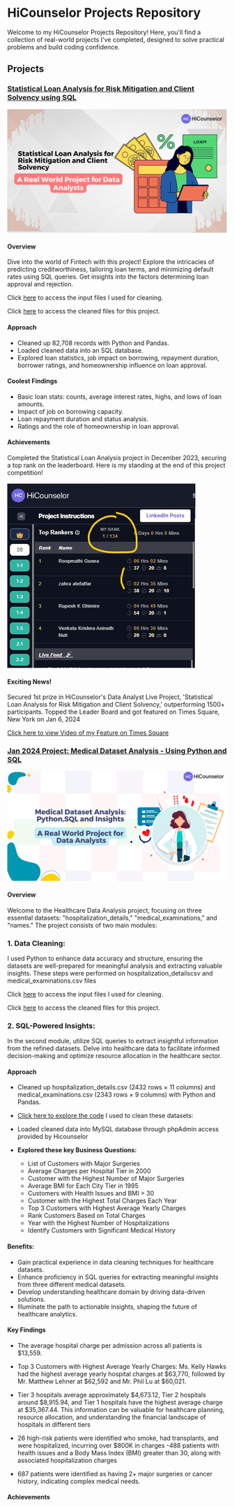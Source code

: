 # HiCounselor Projects Repository

Welcome to my HiCounselor Projects Repository! Here, you'll find a collection of real-world projects I've completed, designed to solve practical problems and build coding confidence.

## Projects

### [Statistical Loan Analysis for Risk Mitigation and Client Solvency using SQL](https://github.com/SQLicious/HiCounselor-Real-World-Projects/tree/main/Loan%20Analysis/Inputs)
![Times Square Feature](https://github.com/SQLicious/HiCounselor-Real-World-Projects/blob/main/Loan%20Analysis/Inputs/images/Loan%20Analysis.png)

#### Overview
Dive into the world of Fintech with this project! Explore the intricacies of predicting creditworthiness, tailoring loan terms, and minimizing default rates using SQL queries. Get insights into the factors determining loan approval and rejection.

Click [here](https://github.com/SQLicious/HiCounselor-Real-World-Projects/blob/main/Loan%20Analysis/Inputs/Input%20Files/Loans.csv) to access the input files I used for cleaning.

Click [here](https://github.com/SQLicious/HiCounselor-Real-World-Projects/tree/main/Medical%20Dataset%20Analysis/Cleaned%20datasets) to access the cleaned files for this project.

#### Approach
- Cleaned up 82,708 records with Python and Pandas.
- Loaded cleaned data into an SQL database.
- Explored loan statistics, job impact on borrowing, repayment duration, borrower ratings, and homeownership influence on loan approval.

#### Coolest Findings
- Basic loan stats: counts, average interest rates, highs, and lows of loan amounts.
- Impact of job on borrowing capacity.
- Loan repayment duration and status analysis.
- Ratings and the role of homeownership in loan approval.

#### Achievements
Completed the Statistical Loan Analysis project in December 2023, securing a top rank on the leaderboard.
Here is my standing at the end of this project competition!

![insert pic](https://github.com/SQLicious/HiCounselor-Real-World-Projects/blob/main/Loan%20Analysis/Inputs/images/Hicouselor%20Leadership%20Board%20Ranking.jpg)

#### Exciting News!
Secured 1st prize in HiCounselor's Data Analyst Live Project, 'Statistical Loan Analysis for Risk Mitigation and Client Solvency,' outperforming 1500+ participants. Topped the Leader Board and got featured on Times Square, New York on Jan 6, 2024

[Click here to view Video of my Feature on Times Square](https://www.linkedin.com/posts/hicounselor_careerboost-hicounseloradventure-datasciencewinner-activity-7150122106935029760-G_oc?utm_source=share&utm_medium=member_desktop)



### [Jan 2024 Project: Medical Dataset Analysis - Using Python and SQL](https://github.com/SQLicious/HiCounselor-Real-World-Projects/tree/main/Medical%20Dataset%20Analysis)

![Medical Analysis Project](https://github.com/SQLicious/HiCounselor-Real-World-Projects/blob/main/Medical%20Dataset%20Analysis/Images/Medical%20Analysis%20project.png)

#### Overview
Welcome to the Healthcare Data Analysis project, focusing on three essential datasets: "hospitalization_details," "medical_examinations," and "names." The project consists of two main modules:

### 1. Data Cleaning:
I used Python to enhance data accuracy and structure, ensuring the datasets are well-prepared for meaningful analysis and extracting valuable insights. These steps were performed on hospitalization_detailscsv and medical_examinations.csv files

Click [here](https://github.com/SQLicious/HiCounselor-Real-World-Projects/tree/main/Medical%20Dataset%20Analysis/Inputs) to access the input files I used for cleaning.

Click [here](https://github.com/SQLicious/HiCounselor-Real-World-Projects/tree/main/Medical%20Dataset%20Analysis/Cleaned%20datasets) to access the cleaned files for this project.


### 2. SQL-Powered Insights:
In the second module, utilize SQL queries to extract insightful information from the refined datasets. Delve into healthcare data to facilitate informed decision-making and optimize resource allocation in the healthcare sector.


#### Approach
- Cleaned up hospitalization_details.csv (2432 rows × 11 columns) and medical_examinations.csv (2343 rows × 9 columns) with Python and Pandas.
- 
   [Click here to explore the code](https://github.com/SQLicious/HiCounselor-Real-World-Projects/blob/main/Medical%20Dataset%20Analysis/Coding/Medical%20Data%20Analysis.ipynb)  I used to clean these datasets:
  
- Loaded cleaned data into MySQL database through phpAdmin access provided by Hicounselor
- **Explored these key Business Questions:**
  - List of Customers with Major Surgeries
  - Average Charges per Hospital Tier in 2000
  - Customer with the Highest Number of Major Surgeries
  - Average BMI for Each City Tier in 1995
  - Customers with Health Issues and BMI > 30
  - Customer with the Highest Total Charges Each Year
  - Top 3 Customers with Highest Average Yearly Charges
  - Rank Customers Based on Total Charges
  - Year with the Highest Number of Hospitalizations
  - Identify Customers with Significant Medical History

#### Benefits:

- Gain practical experience in data cleaning techniques for healthcare datasets.
- Enhance proficiency in SQL queries for extracting meaningful insights from three different medical datasets.
- Develop understanding healthcare domain by driving data-driven solutions.
-  Illuminate the path to actionable insights, shaping the future of healthcare analytics.

#### Key Findings
- The average hospital charge per admission across all patients is $13,559.
- Top 3 Customers with Highest Average Yearly Charges: Ms. Kelly Hawks had the highest average yearly hospital charges at $63,770, followed by Mr. Matthew Lehner at $62,592 and Mr. Phil Lu at $60,021.
- Tier 3 hospitals average approximately $4,673.12, Tier 2 hospitals around $8,915.94, and Tier 1 hospitals have the highest average charge at $35,367.44. This information can be valuable for healthcare planning, resource allocation, and understanding the financial landscape of hospitals in different tiers 

- 26 high-risk patients were identified who smoke, had transplants, and were hospitalized, incurring over $800K in charges
-488 patients with health issues and a Body Mass Index (BMI) greater than 30, along with associated hospitalization charges
- 687 patients were identified as having 2+ major surgeries or cancer history, indicating complex medical needs.


#### Achievements




